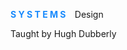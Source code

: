 
<html>
  <head>
    <style>
     .robo {font-style:roboto size:12}   
    </style>
      <body>
      <p font style="gotham" size="45" weight="50"> <strong><font color="#1789FC"> S Y S T E M S </font> </strong>&ensp; Design </font> &emsp; &emsp;  </p>
  <p class="robo"> Taught by Hugh Dubberly</p>
         
</head>
</html>
